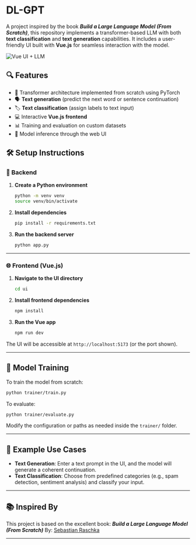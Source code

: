 # DL-GPT

A project inspired by the book ***Build a Large Language Model (From Scratch)***, this repository implements a transformer-based LLM with both **text classification** and **text generation** capabilities. It includes a user-friendly UI built with **Vue.js** for seamless interaction with the model.

![Vue UI + LLM](https://github.com/Joancf1997/DL-GPT/raw/main/assets/preview.png)

## 🔍 Features

* 🚀 Transformer architecture implemented from scratch using PyTorch
* 🗣️ **Text generation** (predict the next word or sentence continuation)
* 🏷️ **Text classification** (assign labels to text input)
* 💻 Interactive **Vue.js frontend**
* 📊 Training and evaluation on custom datasets
* 💬 Model inference through the web UI

## 🛠️ Setup Instructions

### 🔧 Backend

1. **Create a Python environment**

   ```bash
   python -m venv venv
   source venv/bin/activate
   ```

2. **Install dependencies**

   ```bash
   pip install -r requirements.txt
   ```

3. **Run the backend server**

   ```bash
   python app.py
   ```

---

### 🌐 Frontend (Vue.js)

1. **Navigate to the UI directory**

   ```bash
   cd ui
   ```

2. **Install frontend dependencies**

   ```bash
   npm install
   ```

3. **Run the Vue app**

   ```bash
   npm run dev
   ```

The UI will be accessible at `http://localhost:5173` (or the port shown).

---

## 🧠 Model Training

To train the model from scratch:

```bash
python trainer/train.py
```

To evaluate:

```bash
python trainer/evaluate.py
```

Modify the configuration or paths as needed inside the `trainer/` folder.

---

## 🧪 Example Use Cases

* **Text Generation**: Enter a text prompt in the UI, and the model will generate a coherent continuation.
* **Text Classification**: Choose from predefined categories (e.g., spam detection, sentiment analysis) and classify your input.

---

## 📚 Inspired By

This project is based on the excellent book:
***Build a Large Language Model (From Scratch)***
By: [Sebastian Raschka](https://sebastianraschka.com)

---
